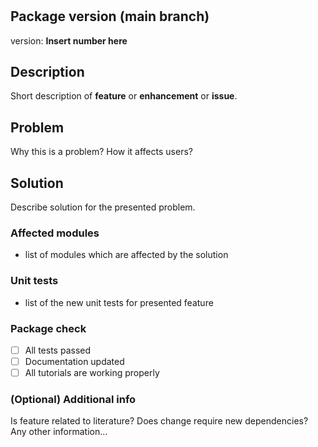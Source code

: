 # <Feature Title>

## Package version (main branch)
version: **Insert number here**

## Description
Short description of **feature** or **enhancement** or **issue**.

## Problem
Why this is a problem? How it affects users?

## Solution
Describe solution for the presented problem.

### Affected modules

- list of modules which are affected by the solution

### Unit tests

- list of the new unit tests for presented feature

### Package check

- [ ] All tests passed
- [ ] Documentation updated
- [ ] All tutorials are working properly

### (Optional) Additional info
Is feature related to literature? Does change require new dependencies? Any other information...



